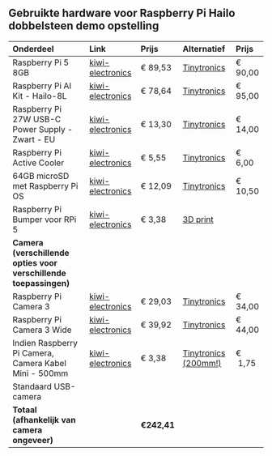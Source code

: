 ## Gebruikte hardware voor Raspberry Pi Hailo dobbelsteen demo opstelling

| Onderdeel | Link | Prijs | Alternatief | Prijs |
| :--- | :--- | :--- | :--- | :--- |
| Raspberry Pi 5 8GB | [kiwi-electronics](https://www.kiwi-electronics.com/nl/raspberry-pi-5-computers-accessoires-415/raspberry-pi-5-8gb-11580) | € 89,53 | [Tinytronics](https://www.tinytronics.nl/nl/development-boards/single-board-computers/raspberry-pi-5-8gb) | € 90,00 |
| Raspberry Pi AI Kit - Hailo-8L | [kiwi-electronics](https://www.kiwi-electronics.com/nl/raspberry-pi-ai-kit-20101) | € 78,64 | [Tinytronics](https://www.tinytronics.nl/nl/development-boards/accessoires/externe-processing-units/raspberry-pi-ai-kit-met-hailo-8l-npu-voor-raspberry-pi-5) | € 95,00 |
| Raspberry Pi 27W USB-C Power Supply - Zwart - EU | [kiwi-electronics](https://www.kiwi-electronics.com/nl/raspberry-pi-27w-usb-c-power-supply-zwart-eu-11582) | € 13,30 | [Tinytronics](https://www.tinytronics.nl/nl/power/voedingen/usb-pd/raspberry-pi-usb-c-voeding-27w-zwart) | € 14,00 |
| Raspberry Pi Active Cooler | [kiwi-electronics](https://www.kiwi-electronics.com/nl/raspberry-pi-active-cooler-11585) | € 5,55 | [Tinytronics](https://www.tinytronics.nl/nl/mechanica-en-actuatoren/onderdelen/koelelementen/raspberry-pi-actieve-koeler-heatsink-en-pwm-ventilator-voor-raspberry-pi-5) | €  6,00 |
| 64GB microSD met Raspberry Pi OS | [kiwi-electronics](https://www.kiwi-electronics.com/nl/64gb-microsd-met-raspberry-pi-os-7377) | € 12,09 | [Tinytronics](https://www.tinytronics.nl/nl/data-opslag/sd-kaarten/sandisk-extreme-64gb-v30-uhs-i-u3-a2-microsdxc-kaart-met-sd-kaart-adapter) | € 10,50 |
| Raspberry Pi Bumper voor RPi 5 | [kiwi-electronics](https://www.kiwi-electronics.com/nl/raspberry-pi-bumper-voor-rpi-5-20178) | € 3,38 | [3D print](https://makerworld.com/en/models/1354654-elegant-raspberry-pi-5-case?from=search#profileId-1398014) |     |
| **Camera (verschillende opties voor verschillende toepassingen)** |     |     |     |     |
| Raspberry Pi Camera 3 | [kiwi-electronics](https://www.kiwi-electronics.com/nl/raspberry-pi-camera-3-11239) | € 29,03 | [Tinytronics](https://www.tinytronics.nl/nl/sensoren/optisch/camera's-en-scanners/raspberry-pi-camera-module-3-12mp) | € 34,00 |
| Raspberry Pi Camera 3 Wide | [kiwi-electronics](https://www.kiwi-electronics.com/nl/raspberry-pi-boards-behuizingen-uitbreidingen-en-accessoires-59/raspberry-pi-camera-accessoires-133/raspberry-pi-camera-3-wide-11241) | € 39,92 | [Tinytronics](https://www.tinytronics.nl/nl/sensoren/optisch/camera's-en-scanners/raspberry-pi-camera-module-3-wide-12mp) | € 44,00 |
| Indien Raspberry Pi Camera, Camera Kabel Mini - 500mm | [kiwi-electronics](https://www.kiwi-electronics.com/nl/raspberry-pi-boards-behuizingen-uitbreidingen-en-accessoires-59/raspberry-pi-camera-accessoires-133/raspberry-pi-camera-kabel-standaard-mini-500mm-11590) | € 3,38 | [Tinytronics (200mm!)](https://www.tinytronics.nl/nl/kabels-en-connectoren/kabels-en-adapters/ffc/raspberry-pi-5-offici%C3%ABle-camera-kabel-22-naar-15-pin-fpc-ffc-flex-20cm) | €   1,75 |
| Standaard USB-camera |     |     |     |     |
| **Totaal (afhankelijk van camera ongeveer)** |     | **€242,41** |     |     |

&nbsp;
